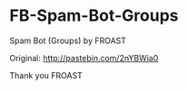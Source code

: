 # FB-Spam-Bot-Groups
Spam Bot (Groups) by FROAST

Original: http://pastebin.com/2nYBWia0

Thank you FROAST
